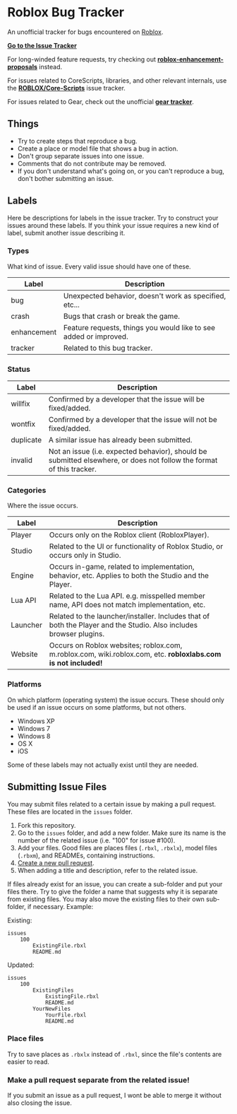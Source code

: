 # Roblox Bug Tracker

An unofficial tracker for bugs encountered on [Roblox](http://www.roblox.com).

**[Go to the Issue Tracker](https://github.com/Anaminus/roblox-bug-tracker/issues)**

For long-winded feature requests, try checking out **[roblox-enhancement-proposals](https://github.com/RobloxLabs/roblox-enhancement-proposals)**
instead.

For issues related to CoreScripts, libraries, and other relevant internals,
use the **[ROBLOX/Core-Scripts](https://github.com/ROBLOX/Core-Scripts)** issue tracker.

For issues related to Gear, check out the unofficial **[gear tracker](https://github.com/matthewdean/roblox-gear-bug-tracker/issues)**.

## Things

- Try to create steps that reproduce a bug.
- Create a place or model file that shows a bug in action.
- Don't group separate issues into one issue.
- Comments that do not contribute may be removed.
- If you don't understand what's going on, or you can't reproduce a bug, don't
  bother submitting an issue.

## Labels

Here be descriptions for labels in the issue tracker. Try to construct your
issues around these labels. If you think your issue requires a new kind of
label, submit another issue describing it.

### Types

What kind of issue. Every valid issue should have one of these.

Label       | Description
------------|------------
bug         | Unexpected behavior, doesn't work as specified, etc...
crash       | Bugs that crash or break the game.
enhancement | Feature requests, things you would like to see added or improved.
tracker     | Related to this bug tracker.

### Status

Label     | Description
----------|------------
willfix   | Confirmed by a developer that the issue will be fixed/added.
wontfix   | Confirmed by a developer that the issue will not be fixed/added.
duplicate | A similar issue has already been submitted.
invalid   | Not an issue (i.e. expected behavior), should be submitted elsewhere, or does not follow the format of this tracker.

### Categories

Where the issue occurs.

Label    | Description
---------|------------
Player   | Occurs only on the Roblox client (RobloxPlayer).
Studio   | Related to the UI or functionality of Roblox Studio, or occurs only in Studio.
Engine   | Occurs in-game, related to implementation, behavior, etc. Applies to both the Studio and the Player.
Lua API  | Related to the Lua API. e.g. misspelled member name, API does not match implementation, etc.
Launcher | Related to the launcher/installer. Includes that of both the Player and the Studio. Also includes browser plugins.
Website  | Occurs on Roblox websites; roblox.com, m.roblox.com, wiki.roblox.com, etc. **robloxlabs.com is not included!**

### Platforms

On which platform (operating system) the issue occurs. These should only be
used if an issue occurs on some platforms, but not others.

- Windows XP
- Windows 7
- Windows 8
- OS X
- iOS

Some of these labels may not actually exist until they are needed.

## Submitting Issue Files

You may submit files related to a certain issue by making a pull request.
These files are located in the `issues` folder.

1. Fork this repository.
2. Go to the `issues` folder, and add a new folder. Make sure its name is the
   number of the related issue (i.e. "100" for issue #100).
3. Add your files. Good files are places files (`.rbxl`, `.rbxlx`), model
   files (`.rbxm`), and READMEs, containing instructions.
4. [Create a new pull request](https://help.github.com/articles/creating-a-pull-request).
5. When adding a title and description, refer to the related issue.

If files already exist for an issue, you can create a sub-folder and put your
files there. Try to give the folder a name that suggests why it is separate
from existing files. You may also move the existing files to their own sub-
folder, if necessary. Example:

Existing:

	issues
		100
			ExistingFile.rbxl
			README.md

Updated:

	issues
		100
			ExistingFiles
				ExistingFile.rbxl
				README.md
			YourNewFiles
				YourFile.rbxl
				README.md

### Place files

Try to save places as `.rbxlx` instead of `.rbxl`, since the file's contents
are easier to read.

### Make a pull request separate from the related issue!

If you submit an issue as a pull request, I wont be able to merge it without
also closing the issue.
